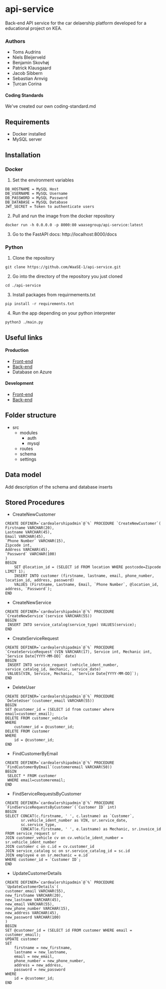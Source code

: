 # api-service
Back-end API service for the car delaership platform developed for a educational project on KEA.

### Authors
- Toms Audrins
- Niels Bleijerveld
- Benjamin Skovhøj
- Patrick Klausgaard
- Jacob Sibbern
- Sebastian Arnvig
- Țurcan Corina

#### Coding Standards
We've created our own coding-standard.md

## Requirements
- Docker installed
- MySQL server

## Installation 
### Docker
1. Set the environment variables
```
DB_HOSTNAME = MySQL Host
DB_USERNAME = MySQL Username
DB_PASSWORD = MySQL Password
DB_DATABASE = MySQL Database
JWT_SECRET = Token to authenticate users
```

2. Pull and run the image from the docker repository
```
docker run -h 0.0.0.0 -p 8000:80 waasegroup/api-service:latest
``` 

3. Go to the FastAPI docs: http://localhost:8000/docs

### Python
1. Clone the repository
```
git clone https://github.com/WaaSE-1/api-service.git
```

2. Go into the directory of the repository you just cloned
```
cd ./api-service
```

3. Install packages from requirmements.txt
```
pip install -r requirements.txt
```
4. Run the app depending on your python interpreter
```
python3 ./main.py
```
## Useful links

#### Production
- [Front-end](https://cardealership.unqhosting.com/)
- [Back-end](https://api-service.azurewebsites.net/docs)
- Database on Azure
#### Development
- [Front-end](http://localhost:3000)
- [Back-end](http://localhost:8000/docs)

## Folder structure
- src
    - modules
        - auth
        - mysql
    - routes
    - schema
    - settings

## Data model

Add description of the schema and database inserts


## Stored Procedures
- CreateNewCustomer
```
CREATE DEFINER=`cardealershipadmin`@`%` PROCEDURE `CreateNewCustomer`(
Firstname VARCHAR(20),
Lastname VARCHAR(45),
Email VARCHAR(45),
`Phone Number` VARCHAR(15),
Zipcode int,
Address VARCHAR(45),
`Password` VARCHAR(100)
)
BEGIN
	SET @location_id = (SELECT id FROM location WHERE postcode=Zipcode LIMIT 1);
	INSERT INTO customer (firstname, lastname, email, phone_number, location_id, address, password)
	VALUES (Firstname, Lastname, Email, `Phone Number`, @location_id, address, `Password`);
END
```
- CreateNewService
```
CREATE DEFINER=`cardealershipadmin`@`%` PROCEDURE `CreateNewService`(service VARCHAR(55))
BEGIN
 INSERT INTO service_catalog(service_type) VALUES(service);
END
```
- CreateServiceRequest
```
CREATE DEFINER=`cardealershipadmin`@`%` PROCEDURE `CreateServiceRequest`(VIN VARCHAR(17), Service int, Mechanic int, `Service Date[YYYY-MM-DD]` date)
BEGIN
 INSERT INTO service_request (vehicle_ident_number, service_catalog_id, mechanic, service_date)
 VALUES(VIN, Service, Mechanic, `Service Date[YYYY-MM-DD]`);
END
```
- DeleteUser
```
CREATE DEFINER=`cardealershipadmin`@`%` PROCEDURE `DeleteUser`(customer_email VARCHAR(55))
BEGIN
SET @customer_id = (SELECT id from customer where email=customer_email);
DELETE FROM customer_vehicle 
WHERE
    customer_id = @customer_id;
DELETE FROM customer 
WHERE
    id = @customer_id;
END
```
- FindCustomerByEmail
```
CREATE DEFINER=`cardealershipadmin`@`%` PROCEDURE `FindCustomerByEmail`(customeremail VARCHAR(50))
BEGIN
 SELECT * FROM customer
 WHERE email=customeremail;
END
```
- FindServiceRequestsByCustomer
```
CREATE DEFINER=`cardealershipadmin`@`%` PROCEDURE `FindServiceRequestsByCustomer`(`Customer ID` int)
BEGIN
SELECT CONCAT(c.firstname, ' ', c.lastname) as `Customer`,
       sr.vehicle_ident_number as VIN, sr.service_date,
       sc.service_type,
       CONCAT(e.firstname, ' ', e.lastname) as Mechanic, sr.invoice_id
FROM service_request sr
JOIN customer_vehicle cv on cv.vehicle_ident_number = sr.vehicle_ident_number
JOIN customer c on c.id = cv.customer_id
JOIN service_catalog sc on sr.service_catalog_id = sc.id
JOIN employee e on sr.mechanic = e.id
WHERE customer_id = `Customer ID`;
END
```
- UpdateCustomerDetails
```
CREATE DEFINER=`cardealershipadmin`@`%` PROCEDURE `UpdateCustomerDetails`(
customer_email VARCHAR(55),
new_firstname VARCHAR(20),
new_lastname VARCHAR(45),
new_email VARCHAR(55),
new_phone_number VARCHAR(15),
new_address VARCHAR(45),
new_password VARCHAR(100)
)
BEGIN
SET @customer_id = (SELECT id FROM customer WHERE email = customer_email);
UPDATE customer 
SET 
    firstname = new_firstname,
    lastname = new_lastname,
    email = new_email,
    phone_number = new_phone_number,
    address = new_address,
    password = new_password
WHERE
    id = @customer_id;
END
```
